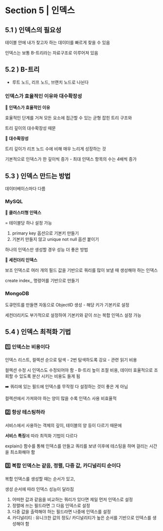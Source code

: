 # Section 5 | 인덱스

## 5.1 ) 인덱스의 필요성

테이블 안에 내가 찾고자 하는 데이터를 빠르게 찾을 수 있음

인덱스는 보통 B-트리라는 자료구조로 이루어져 있음

## 5.2 ) B-트리

- 루트 노드, 리프 노드, 브랜치 노드로 나뉜다

### 인덱스가 효율적인 이유와 대수확장성

**🔷 인덱스가 효율적인 이유** 

효율적인 단계를 거쳐 모든 요소에 접근할 수 있는 균형 잡힌 트리 구조와

트리 깊이의 대수확장성 때문

**🔷 대수확장성**

트리 깊이가 리프 노드 수에 비해 매우 느리게 성장하는 것

기본적으로 인덱스가 한 깊이씩 증가 - 최대 인덱스 항목의 수는 4배씩 증가

## 5.3 ) 인덱스 만드는 방법

데이터베이스마다 다름

### MySQL

**🔷 클러스터형 인덱스**

= 테이블당 하나 설정 가능

1. primary key 옵션으로 기본키 만들기
2. 기본키 만들지 않고 unique not null 옵션 붙이기

하나의 인덱스만 생성할 경우 성능 더 좋은 방법

**🔷 세컨더리 인덱스**

보조 인덱스로 여러 개의 필드 값을 기반으로 쿼리를 많이 보낼 때 생성해야 하는 인덱스

create index,, 명령어를 기반으로 만들기

### MongoDB

도큐먼트를 만들면 자동으로 ObjectID 생성 - 해당 키가 기본키로 설정

세컨더리키도 부가적으로 설정하여 기본키와 같이 쓰는 복합 인덱스 설정 가능

## 5.4 ) 인덱스 최적화 기법

### 1️⃣ 인덱스는 비용이다

인덱스 리스트, 컬렉션 순으로 탐색 - 2번 탐색하도록 강요 - 관련 읽기 비용

컬렉션 수정 시 인덱스도 수정되어야 함 - B-트리 높이 조절 비용, 데이터 효율적으로 조회할 수 있도록 분산 시키는 비용도 들게 됨

➡️ 쿼리에 있는 필드에 인덱스를 무작정 다 설정하는 것이 좋은 게 아님

컬렉션에서 가져와야 하는 양이 많을 수록 인덱스 사용 비효율적

### 2️⃣ 항상 테스팅하라

서비스에서 사용하는 객체의 깊이, 테이블의 양 등이 다르기 때문에

**서비스 특징**에 따라 최적화 기법이 다르다

explain() 함수를 통해 인덱스를 만들고 쿼리를 보낸 이후에 테스팅을 하며 걸리는 시간을 최소화해야 함

### 3️⃣ 복합 인덱스는 같음, 정렬, 다중 값, 카디널리티 순이다

복합 인덱스를 생성할 때는 순서가 있고,

생성 순서에 따라 인덱스 성능이 달라짐

1. 어떠한 값과 같음을 비교하는 쿼리가 있다면 제일 먼저 인덱스로 설정
2. 정렬에 쓰는 필드라면 그 다음 인덱스로 설정
3. 다중 값을 출력해야 하는 필드라면 나중에 인덱스를 설정
4. 카디널리티 : 유니크한 값의 정도/ 카디널리티가 높은 순서를 기반으로 인덱스를 생성해야 함
